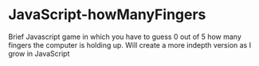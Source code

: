 # JavaScript-howManyFingers
Brief Javascript game in which you have to guess 0 out of 5 how many fingers the computer is holding up.
Will create a more indepth version as I grow in JavaScript
